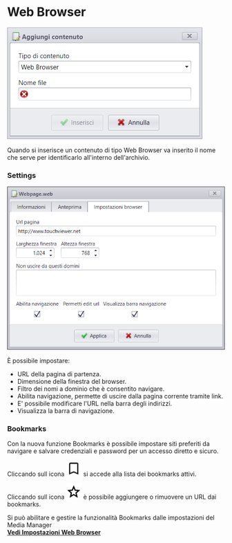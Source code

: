 # Web Browser
![](/img/contents_webbrowser.png)

Quando si inserisce un contenuto di tipo Web Browser va inserito il nome che serve per identificarlo all'interno dell'archivio.

### Settings
![](/img/contents_webbrowser_settings.png)

&Egrave; possibile impostare:

* URL della pagina di partenza.
* Dimensione della finestra del browser.
* Filtro dei nomi a dominio che è consentito navigare.
* Abilita navigazione, permette di uscire dalla pagina corrente tramite link.
* E' possibile modificare l'URL nella barra degli indirizzi.
* Visualizza la barra di navigazione.

### Bookmarks
Con la nuova funzione Bookmarks è possibile impostare siti preferiti da navigare e salvare credenziali e password per un accesso diretto e sicuro.

Cliccando sull icona ![](/img/2.17/bookmarks.png) si accede alla lista dei bookmarks attivi.

Cliccando sull icona ![](/img/2.17/add-to-bookmarks.png) è possibile aggiungere o rimuovere un URL dai bookmarks.

Si può abilitare e gestire la funzionalità Bookmarks dalle impostazioni del Media Manager <br>
[__Vedi Impostazioni Web Browser__](/it/2.17/media-manager/settings/#impostazioni-web-browser)

